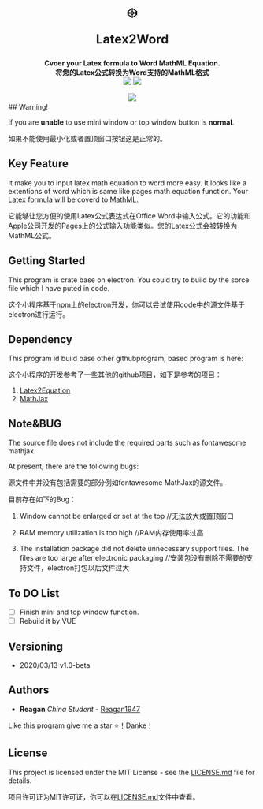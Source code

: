 <div style="
    width: 100%;
    text-align: center;">
<img src="https://github.com/Reagan1947/latex2word/blob/master/codepen-brands.svg" style="high:20px; width:20px; ">
<p style="font-weight:bold; font-size:25px;">Latex2Word</p>
</div>


<p style="text-align: center; font-weight:bold;">Cvoer your Latex formula to Word MathML Equation.</br>将您的Latex公式转换为Word支持的MathML格式</br>
<img src="https://img.shields.io/badge/license-MIT-%23373737">
<img src="https://img.shields.io/badge/plantform-electron-lightgrey"></p>

<div style="
    width: 100%;
    text-align: center;">
<img src="E:\Pictures\exp_pic.png">
</div>
## Warning!

If you are **unable** to use mini window or top window button is **normal**.

如果不能使用最小化或者置顶窗口按钮这是正常的。

## Key Feature

It make you to input latex math equation to word more easy. It looks like a extentions of word which is same like pages math equation function. Your Latex formula will be coverd to MathML.

它能够让您方便的使用Latex公式表达式在Office Word中输入公式。它的功能和Apple公司开发的Pages上的公式输入功能类似。您的Latex公式会被转换为MathML公式。

## Getting Started

This program is crate base on electron. You could try to build by the sorce file which I have puted in code.

这个小程序基于npm上的electron开发，你可以尝试使用[code](https://github.com/Reagan1947/latex2word)中的源文件基于electron进行运行。

## Dependency

This program id build base other githubprogram, based program is here:

这个小程序的开发参考了一些其他的github项目，如下是参考的项目：

1. [Latex2Equation](https://github.com/idf/LaTeX2Word-Equation)
2. [MathJax](https://www.mathjax.org/)

## Note&BUG

The source file does not include the required parts such as fontawesome mathjax.

At present, there are the following bugs:

源文件中并没有包括需要的部分例如fontawesome MathJax的源文件。

目前存在如下的Bug：

1. Window cannot be enlarged or set at the top   //无法放大或置顶窗口

2. RAM memory utilization is too high   //RAM内存使用率过高

3. The installation package did not delete unnecessary support files. The files are too large after electronic packaging   //安装包没有删除不需要的支持文件，electron打包以后文件过大

## To DO List

- [ ]  Finish mini and top window function.
- [ ] Rebuild it by VUE

## Versioning

- 2020/03/13  v1.0-beta 

## Authors

* **Reagan**  *China Student* - [Reagan1947](https://github.com/Reagan1947)

Like this program give me a star ⭐！Danke！

## License

This project is licensed under the MIT License - see the [LICENSE.md](LICENSE.md) file for details.

项目许可证为MIT许可证，你可以在[LICENSE.md](LICENSE.md)文件中查看。
